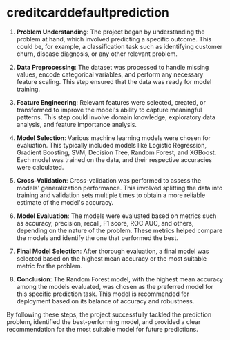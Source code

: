 # creditcarddefaultprediction


1. **Problem Understanding**: The project began by understanding the problem at hand, which involved predicting a specific outcome. This could be, for example, a classification task such as identifying customer churn, disease diagnosis, or any other relevant problem.

2. **Data Preprocessing**: The dataset was processed to handle missing values, encode categorical variables, and perform any necessary feature scaling. This step ensured that the data was ready for model training.

3. **Feature Engineering**: Relevant features were selected, created, or transformed to improve the model's ability to capture meaningful patterns. This step could involve domain knowledge, exploratory data analysis, and feature importance analysis.

4. **Model Selection**: Various machine learning models were chosen for evaluation. This typically included models like Logistic Regression, Gradient Boosting, SVM, Decision Tree, Random Forest, and XGBoost. Each model was trained on the data, and their respective accuracies were calculated.

5. **Cross-Validation**: Cross-validation was performed to assess the models' generalization performance. This involved splitting the data into training and validation sets multiple times to obtain a more reliable estimate of the model's accuracy.

6. **Model Evaluation**: The models were evaluated based on metrics such as accuracy, precision, recall, F1 score, ROC AUC, and others, depending on the nature of the problem. These metrics helped compare the models and identify the one that performed the best.

7. **Final Model Selection**: After thorough evaluation, a final model was selected based on the highest mean accuracy or the most suitable metric for the problem.

8. **Conclusion**: The Random Forest model, with the highest mean accuracy among the models evaluated, was chosen as the preferred model for this specific prediction task. This model is recommended for deployment based on its balance of accuracy and robustness.

By following these steps, the project successfully tackled the prediction problem, identified the best-performing model, and provided a clear recommendation for the most suitable model for future predictions.
